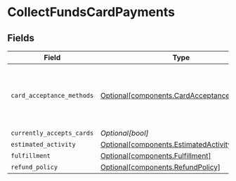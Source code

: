 # CollectFundsCardPayments


## Fields

| Field                                                                                          | Type                                                                                           | Required                                                                                       | Description                                                                                    |
| ---------------------------------------------------------------------------------------------- | ---------------------------------------------------------------------------------------------- | ---------------------------------------------------------------------------------------------- | ---------------------------------------------------------------------------------------------- |
| `card_acceptance_methods`                                                                      | [Optional[components.CardAcceptanceMethods]](../../models/components/cardacceptancemethods.md) | :heavy_minus_sign:                                                                             | Describes the distribution of card transactions by payment method.                             |
| `currently_accepts_cards`                                                                      | *Optional[bool]*                                                                               | :heavy_minus_sign:                                                                             | N/A                                                                                            |
| `estimated_activity`                                                                           | [Optional[components.EstimatedActivity]](../../models/components/estimatedactivity.md)         | :heavy_minus_sign:                                                                             | N/A                                                                                            |
| `fulfillment`                                                                                  | [Optional[components.Fulfillment]](../../models/components/fulfillment.md)                     | :heavy_minus_sign:                                                                             | N/A                                                                                            |
| `refund_policy`                                                                                | [Optional[components.RefundPolicy]](../../models/components/refundpolicy.md)                   | :heavy_minus_sign:                                                                             | N/A                                                                                            |